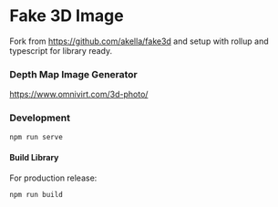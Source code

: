 #  Fake 3D Image

Fork from https://github.com/akella/fake3d and setup with rollup and typescript for library ready.

### Depth Map Image Generator
https://www.omnivirt.com/3d-photo/

### Development
```sh
npm run serve
```

#### Build Library
For production release:
```sh
npm run build
```
